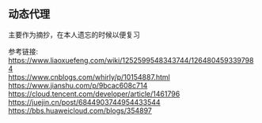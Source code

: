 ## 动态代理
主要作为摘抄，在本人遗忘的时候以便复习





















参考链接:
https://www.liaoxuefeng.com/wiki/1252599548343744/1264804593397984</br>
https://www.cnblogs.com/whirly/p/10154887.html</br>
https://www.jianshu.com/p/9bcac608c714</br>
https://cloud.tencent.com/developer/article/1461796</br>
https://juejin.cn/post/6844903744954433544</br>
https://bbs.huaweicloud.com/blogs/354897</br>